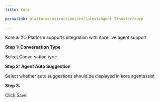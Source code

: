 ```yaml
---
title: Kore

permalink: platform/instructions/en/latest/Agent Transfer/kore

---
```

Kore.ai XO Platform supports integration with Kore live agent support

<container>
  
**Step 1: Conversation Type**
 
 Select Conversation type

</container>

<container>
  
**Step 2: Agent Auto Suggestion**
 
 Select whether auto suggestions should be displayed in kore agentassist

</container>

<container>
  
**Step 3:**
 
 Click Save

</container>
